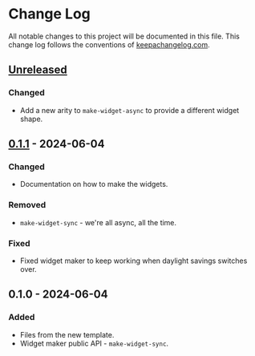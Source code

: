 # Change Log
All notable changes to this project will be documented in this file. This change log follows the conventions of [keepachangelog.com](http://keepachangelog.com/).

## [Unreleased]
### Changed
- Add a new arity to `make-widget-async` to provide a different widget shape.

## [0.1.1] - 2024-06-04
### Changed
- Documentation on how to make the widgets.

### Removed
- `make-widget-sync` - we're all async, all the time.

### Fixed
- Fixed widget maker to keep working when daylight savings switches over.

## 0.1.0 - 2024-06-04
### Added
- Files from the new template.
- Widget maker public API - `make-widget-sync`.

[Unreleased]: https://sourcehost.site/your-name/proj/compare/0.1.1...HEAD
[0.1.1]: https://sourcehost.site/your-name/proj/compare/0.1.0...0.1.1
